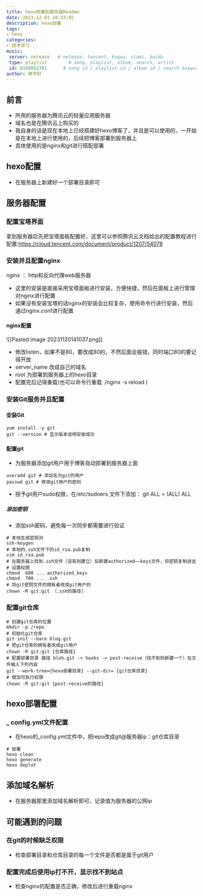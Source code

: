 ```yaml
---
title: hexo部署到服务器Readme
date: 2023-12-01 10:33:02
description: hexo部署
tags:
- hexo
categories:
- 技术学习
music:
 server: netease   # netease, tencent, kugou, xiami, baidu
 type: playlist        # song, playlist, album, search, artist
 id: 8109052701      # song id / playlist id / album id / search keyword
author: 林宇轩
---
```


## 前言

- 所用的服务器为腾讯云的轻量应用服务器
- 域名也是在腾讯云上购买的
- 我自身的话是现在本地上已经搭建好hexo博客了，并且是可以使用的，一开始是在本地上进行使用的，后续把博客部署到服务器上
- 具体使用的是nginx和git进行搭配部署
## hexo配置
- 在服务器上新建好一个部署目录即可
## 服务器配置
### 配置宝塔界面
拿到服务器后先把宝塔面板配置好，这里可以参照腾讯云文档给出的配置教程进行配置:https://cloud.tencent.com/document/product/1207/54078
### 安装并且配置nginx
nginx ： http和反向代理web服务器
- 这里的安装是直接采用宝塔面板进行安装，方便快捷，然后在面板上进行管理对nginx进行配置
- 如果没有安装宝塔的话nginx的安装会比较复杂，使用命令行进行安装，然后通过nginx.conf进行配置
#### nginx配置
![[Pasted image 20231120141037.png]]
- 修改listen，如果不是80，要改成80的，不然后面会报错，同时端口80的要记得开放
- server_name 改成自己的域名
- root 为部署到服务器上的hexo目录
- 配置完后记得重载(也可以命令行重载 ./nginx -s reload )
### 安装Git服务并且配置
#### 安装Git
```shell
yum install -y git
git --version # 显示版本说明安装成功
```
#### 配置git
- 为服务器添加git用户用于博客自动部署到服务器上面
```shell
useradd git # 添加名为git的用户
passwd git # 修改git用户的密码
```
- 授予git用户sudo权限，在/etc/sudoers 文件下添加：
  git ALL = (ALL) ALL
##### 添加密钥
- 添加ssh密码，避免每一次同步都需要进行验证
```shell
# 本地生成密钥对
ssh-keygen
# 本地的.ssh文件下的id_rsa.pub复制
vim id_rsa.pub
# 在服务器上找到.ssh文件（没有则建立）后新建authorized——keys文件，将密钥复制进去
# 设置权限
chmod  600 ... authorized_keys
chmod  700 ... .ssh
# 将git密钥文件的拥有者改成git用户的
chown -R git:git （.ssh的路径)
```
### 配置git仓库
```shell
# 创建git仓库的位置
mkdir -p /repo 
# 初始化git仓库
git init --bare blog.git
# 把git仓库的拥有者改成git用户
chown -R git:git {仓库路径}
# 配置部署目录 路径 bloh.git -> hooks -> post-receive（找不到则新建一个）在文件输入下列内容
git --work-tree={hexo部署目录} --git-dir= {git仓库目录}
# 增加可执行权限
chown -R git:git {post-receive的路径}
```
## hexo部署配置
### _ config.yml文件配置
- 在hexo的_config.yml文件中，把repo改成git@服务器ip：git仓库目录
```shell
# 部署
hexo clean
hexo generate 
hexo deplot
```
## 添加域名解析
- 在服务器那里添加域名解析即可，记录值为服务器的公网ip
## 可能遇到的问题
### 在git的时候缺乏权限
- 检查部署目录和仓库目录的每一个文件是否都是属于git用户
### 配置完成后使用ip打不开，显示找不到站点
- 检查nginx的配置是否正确，修改后进行重载nginx
